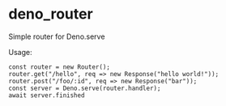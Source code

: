 # deno_router

Simple router for Deno.serve

Usage:
```
const router = new Router();
router.get("/hello", req => new Response("hello world!"));
router.post("/foo/:id", req => new Response("bar"));
const server = Deno.serve(router.handler);
await server.finished
```
